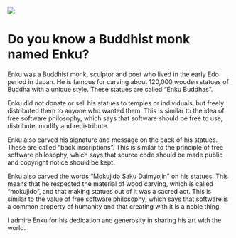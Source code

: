 ![](https://github-profile-summary-cards.vercel.app/api/cards/profile-details?username=StdEnku&theme=github_dark)

# Do you know a Buddhist monk named Enku?

Enku was a Buddhist monk, sculptor and poet who lived in the early Edo period in Japan. He is famous for carving about 120,000 wooden statues of Buddha with a unique style. These statues are called “Enku Buddhas”.

Enku did not donate or sell his statues to temples or individuals, but freely distributed them to anyone who wanted them. This is similar to the idea of free software philosophy, which says that software should be free to use, distribute, modify and redistribute.

Enku also carved his signature and message on the back of his statues. These are called “back inscriptions”. This is similar to the principle of free software philosophy, which says that source code should be made public and copyright notice should be kept.

Enku also carved the words “Mokujido Saku Daimyojin” on his statues. This means that he respected the material of wood carving, which is called “mokujido”, and that making statues out of it was a sacred act. This is similar to the value of free software philosophy, which says that software is a common property of humanity and that creating with it is a noble thing.

I admire Enku for his dedication and generosity in sharing his art with the world.
